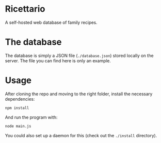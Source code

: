 # Ricettario
A self-hosted web database of family recipes.

# The database
The database is simply a JSON file (`./database.json`) stored locally on the
server. The file you can find here is only an example.

# Usage
After cloning the repo and moving to the right folder, install the necessary
dependencies:
```sh
npm install
```
And run the program with:
```sh
node main.js
```
You could also set up a daemon for this (check out the `./install` directory).